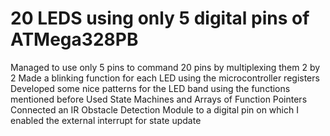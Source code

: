 # 20 LEDS using only 5 digital pins of ATMega328PB

Managed to use only 5 pins to command 20 pins by multiplexing them 2 by 2
Made a blinking function for each LED using the microcontroller registers
Developed some nice patterns for the LED band using the functions mentioned before
Used State Machines and Arrays of Function Pointers
Connected an IR Obstacle Detection Module to a digital pin on which I enabled the external interrupt for state update
